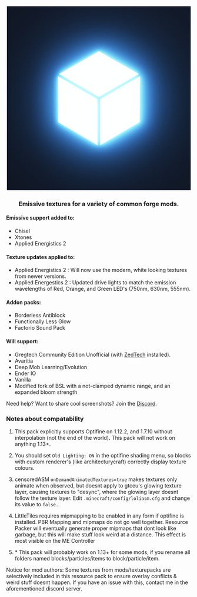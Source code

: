 <h3 align="center"><img alt="logo" height="500px" src="https://raw.githubusercontent.com/anonymouseMC/emissive-glowing-forge/master/pack.png"/></h3>
<h3 align="center">Emissive textures for a variety of common forge mods.</h3>

#### Emissive support added to:
- Chisel
- Xtones
- Applied Energistics 2

#### Texture updates applied to:
- Applied Energistics 2 : Will now use the modern, white looking textures from newer versions.
- Applied Energestics 2 : Updated drive lights to match the emission wavelengths of Red, Orange, and Green LED's (750nm, 630nm, 555nm).

#### Addon packs:
- Borderless Antiblock
- Functionally Less Glow
- Factorio Sound Pack

#### Will support:
- Gregtech Community Edition Unofficial (with [ZedTech](https://github.com/CosmicNovaStar/Zederrian-Technology-GTCEu) installed).
- Avaritia
- Deep Mob Learning/Evolution
- Ender IO
- Vanilla
- Modified fork of BSL with a not-clamped dynamic range, and an expanded bloom strength

Need help? Want to share cool screenshots? Join the [Discord](https://discord.gg/8aZ4TpdPWZ).

### Notes about compatability
1. This pack explicitly supports Optifine on 1.12.2, and 1.7.10 without interpolation (not the end of the world). This pack will not work on anything 1.13+.

2. You should set `Old Lighting: ON` in the optifine shading menu, so blocks with custom renderer's (like architecturycraft) correctly display texture colours.

3. censoredASM `onDemandAnimatedTextures=true` makes textures only animate when observed, but doesnt apply to gtceu's glowing texture layer, causing textures to "desync", where the glowing layer doesnt follow the texture layer. Edit `.minecraft/config/loliasm.cfg` and change its value to `false.`

4. LittleTiles requires mipmapping to be enabled in any form if optifine is installed. PBR Mapping and mipmaps do not go well together. Resource Packer will eventually generate proper mipmaps that dont look like garbage, but this will make stuff look weird at a distance. This effect is most visible on the ME Controller

5. \* This pack will probably work on 1.13+ for some mods, if you rename all folders named blocks/particles/items to block/particle/item. 

Notice for mod authors:
	Some textures from mods/texturepacks are selectively included in this resource pack to ensure overlay conflicts & weird stuff doesnt happen. If you have an issue with this, contact me in the aforementioned discord server.
